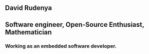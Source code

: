 ## David Rudenya

## Software engineer, Open-Source Enthusiast, Mathematician

### Working as an embedded software developer.
